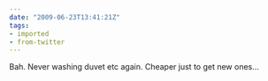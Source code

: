 ```yaml
---
date: "2009-06-23T13:41:21Z"
tags:
- imported
- from-twitter
---
```

Bah. Never washing duvet etc again. Cheaper just to get new ones...
